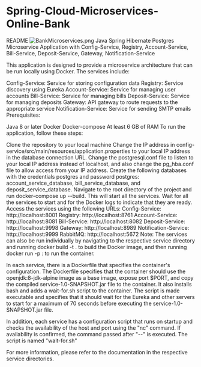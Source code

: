 # Spring-Cloud-Microservices-Online-Bank
README
![BankMicroservices.png](https://github.com/master7dok/spring-cloud-microservices/BankMicroservices.png.png)
Java Spring Hibernate Postgres Microservice Application with Config-Service, Registry, Account-Service, Bill-Service, Deposit-Service, Gateway, Notification-Service

This application is designed to provide a microservice architecture that can be run locally using Docker. The services include:

Config-Service: Service for storing configuration data
Registry: Service discovery using Eureka
Account-Service: Service for managing user accounts
Bill-Service: Service for managing bills
Deposit-Service: Service for managing deposits
Gateway: API gateway to route requests to the appropriate service
Notification-Service: Service for sending SMTP emails
Prerequisites:

Java 8 or later
Docker
Docker-compose
At least 6 GB of RAM
To run the application, follow these steps:

Clone the repository to your local machine
Change the IP address in config-service/src/main/resources/application.properties to your local IP address in the database connection URL.
Change the postgresql.conf file to listen to your local IP address instead of localhost, and also change the pg_hba.conf file to allow access from your IP address.
Create the following databases with the credentials postgres and password postgres: account_service_database, bill_service_database, and deposit_service_database.
Navigate to the root directory of the project and run docker-compose up --build. This will start all the services.
Wait for all the services to start and for the Docker logs to indicate that they are ready.
Access the services using the following URLs:
Config-Service: http://localhost:8001
Registry: http://localhost:8761
Account-Service: http://localhost:8081
Bill-Service: http://localhost:8082
Deposit-Service: http://localhost:9998
Gateway: http://localhost:8989
Notification-Service: http://localhost:9999
RabbitMQ: http://localhost:5672
Note: The services can also be run individually by navigating to the respective service directory and running docker build -t <name> . to build the Docker image, and then running docker run -p <port>:<port> <name> to run the container. 

In each service, there is a Dockerfile that specifies the container's configuration. The Dockerfile specifies that the container should use the openjdk:8-jdk-alpine image as a base image, expose port $PORT, and copy the compiled service-1.0-SNAPSHOT.jar file to the container. It also installs bash and adds a wait-for.sh script to the container. The script is made executable and specifies that it should wait for the Eureka and other servers to start for a maximum of 70 seconds before executing the service-1.0-SNAPSHOT.jar file.

In addition, each service has a configuration script that runs on startup and checks the availability of the host and port using the "nc" command. If availability is confirmed, the command passed after "--" is executed. The script is named "wait-for.sh"

For more information, please refer to the documentation in the respective service directories.
